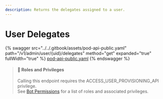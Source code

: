 ```yaml
---
description: Returns the delegates assigned to a user.
---
```


# User Delegates

{% swagger src="../../.gitbook/assets/pod-api-public.yaml" path="/v1/admin/user/{uid}/delegates" method="get" expanded="true" fullWidth="true" %}
[pod-api-public.yaml](../../.gitbook/assets/pod-api-public.yaml)
{% endswagger %}

> #### 🚧 Roles and Privileges
>
> Calling this endpoint requires the ACCESS\_USER\_PROVISIONING\_API privilege.\
> See [Bot Permissions](https://docs.developers.symphony.com/building-bots-on-symphony/configuration/bot-permissions) for a list of roles and associated privileges.
